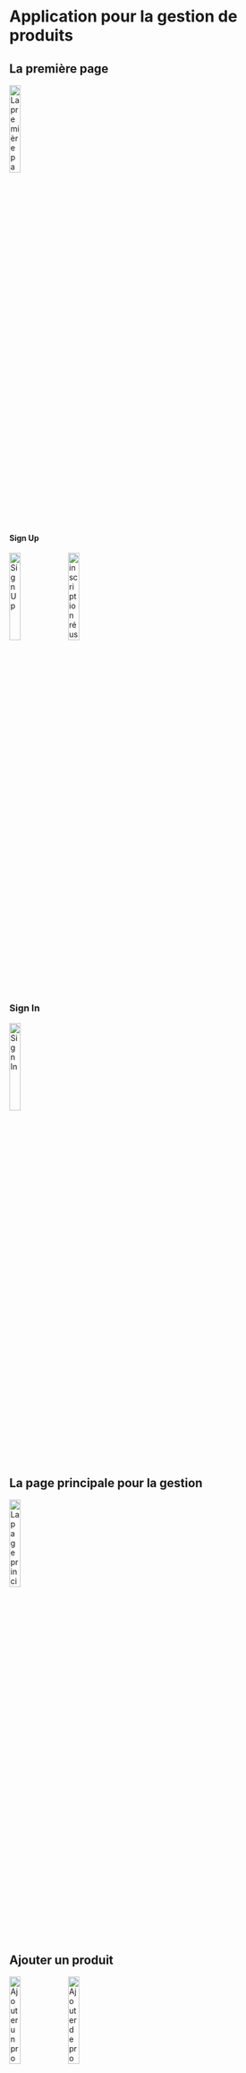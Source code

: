 # Application pour la gestion de produits

## La première page
<img src="https://github.com/user-attachments/assets/632b0610-3c11-4cea-9457-6a4ef235ccd4" alt="La première page" style="width:20%;">

#### Sign Up
<img src="https://github.com/user-attachments/assets/0439cd4a-2a2d-478c-854d-1b48b500a46d" alt="Sign Up" style="width:20%;">
<img src="https://github.com/user-attachments/assets/c3b3f457-8b68-4775-88d3-dc8ebf142e26" alt="inscription réussie" style="width:20%;">

### Sign In
<img src="https://github.com/user-attachments/assets/3a8a8346-6481-4b67-861d-4eaab823b4bd" alt="Sign In" style="width:20%;">

## La page principale pour la gestion
<img src="https://github.com/user-attachments/assets/6f8797f3-e933-402c-955e-d50b8575f19c" alt="La page principale" style="width:20%;">

## Ajouter un produit
<img src="https://github.com/user-attachments/assets/bcbd7456-6a11-44f2-9b94-4b1fc7250c32" alt="Ajouter un produit" style="width:20%;">
<img src="https://github.com/user-attachments/assets/9f3ba742-48a6-4438-bd4e-e2ecc4887548" alt="Ajouter de produit réussie" style="width:20%;">

## Afficher les produits
<img src="https://github.com/user-attachments/assets/84c06074-a6c4-4e69-8b1d-a81fc1de1e2d" alt=" Afficher les produits"  style="width:20%;">

## Modifier un produit en utilisant son ID
<img src="https://github.com/user-attachments/assets/e3858c61-fff7-4137-b1cb-23a9c10961ec" alt="Modifier un produit"  style="width:20%;">
<img src="https://github.com/user-attachments/assets/3e905f78-f283-40ee-8c4b-c57aa23474d1" alt="Modifier un produit"  style="width:20%;">


## Supprimer un produit en utilisant son ID
<img src="https://github.com/user-attachments/assets/e8bcb343-4ab3-4abb-8945-b618c20ed97e" alt="Supprimer un produit" style="width:20%;">

